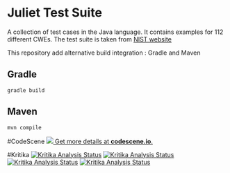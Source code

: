 # Juliet Test Suite

A collection of test cases in the Java language. It contains examples for 112 different CWEs. 
The test suite is taken from [NIST website](https://samate.nist.gov/SRD/testsuite.php)

This repository add alternative build integration : Gradle and Maven

## Gradle

```
gradle build
```

## Maven

```
mvn compile
```
#CodeScene
[![](https://codescene.io/projects/5745/status.svg) Get more details at **codescene.io**.](https://codescene.io/projects/5745/jobs/latest-successful/results)


#Kritika
[![Kritika Analysis Status](https://kritika.io/users/duong17020661/repos/4551184825185259/heads/master/status.svg)](https://kritika.io/users/duong17020661/repos/4551184825185259/heads/master/)
[![Kritika Analysis Status](https://kritika.io/users/duong17020661/repos/4551184825185259/heads/master/status.svg?type=coverage)](https://kritika.io/users/duong17020661/repos/4551184825185259/heads/master/)
[![Kritika Analysis Status](https://kritika.io/users/duong17020661/repos/4551184825185259/heads/master/status.svg?type=deps)](https://kritika.io/users/duong17020661/repos/4551184825185259/heads/master/)
[![Kritika Analysis Status](https://kritika.io/users/duong17020661/repos/4551184825185259/heads/master/status.svg?type=score%2Bcoverage%2Bdeps)](https://kritika.io/users/duong17020661/repos/4551184825185259/heads/master/)
